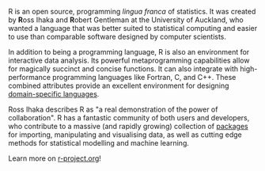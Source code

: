 R is an open source, programming *lingua franca* of statistics. It was created by **R**oss Ihaka and **R**obert Gentleman at the University of Auckland, who wanted a language that was better suited to statistical computing and easier to use than comparable software designed by computer scientists.

In addition to being a programming language, R is also an environment for interactive data analysis. Its powerful metaprogramming capabilities allow for magically succinct and concise functions. It can also integrate with high-performance programming languages like Fortran, C, and C++. These combined attributes provide an excellent environment for designing [domain-specific languages](https://en.wikipedia.org/wiki/Domain-specific_language).

Ross Ihaka describes R as "a real demonstration of the power of collaboration". R has a fantastic community of both users and developers, who contribute to a massive (and rapidly growing) collection of [packages](https://cran.r-project.org/) for importing, manipulating and visualising data, as well as cutting edge methods for statistical modelling and machine learning.

Learn more on [r-project.org](https://www.r-project.org/)!
